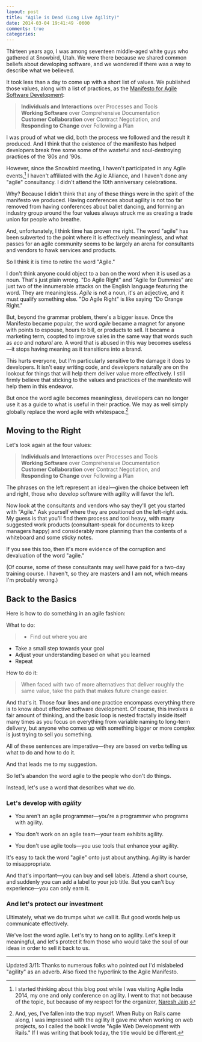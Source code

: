 ```yaml
---
layout: post
title: "Agile is Dead (Long Live Agility)"
date: 2014-03-04 19:41:49 -0600
comments: true
categories: 
---
```


Thirteen years ago, I was among seventeen middle-aged white guys who
gathered at Snowbird, Utah. We were there because we shared common beliefs about
developing software, and we wondered if there was a way to describe what
we believed.

It took less than a day to come up with a short list of values. We
published those values, along with a list of practices, as the
[Manifesto for Agile Software Development](http://agilemanifesto.org/‎):

> **Individuals and Interactions** over Processes and Tools  
> **Working Software** over Comprehensive Documentation  
> **Customer Collaboration** over Contract Negotiation, and  
> **Responding to Change** over Following a Plan

I was proud of what we did, both the process we followed and the
result it produced. And I think that the existence of the  manifesto has helped
developers break free some some of the wasteful and soul-destroying
practices of the ’80s and ’90s.

However, since the Snowbird meeting, I haven't participated in any
Agile events,[^1] I haven't affiliated with the Agile Alliance,
and I haven't done any "agile" consultancy. I didn't attend the 10th
anniversary celebrations.

Why? Because I didn't think that any of these things were in the
spirit of the manifesto we produced. Having conferences about agility
is not too far removed from having conferences about ballet dancing,
and forming an industry group around the four values always struck me
as creating a trade union for people who breathe.

And, unfortunately, I think time has proven me right. The word "agile"
has been subverted to the point where it is effectively meaningless,
and what passes for an agile community seems to be largely an arena
for consultants and vendors to hawk services and products.

So I think it is time to retire the word "Agile."

I don't think anyone could object to a ban on the word when it is used
as a noun. That's just plain wrong. "Do Agile Right" and "Agile for
Dummies" are just two of the innumerable attacks on the English
language featuring the word. They are meaningless. <em>Agile</em> is
not a noun, it's an adjective, and it must qualify something else. "Do
Agile Right" is like saying "Do Orange Right."

But, beyond the grammar problem, there's a bigger issue. Once the
Manifesto became popular, the word _agile_ became a magnet for anyone
with points to espouse, hours to bill, or products to sell. It
became a marketing term, coopted to improve sales in
the same way that words such as _eco_ and _natural_ are. A word that
is abused in this way becomes useless—it stops having meaning as it
transitions into a brand.

This hurts everyone, but I'm particularly sensitive to the damage it
does to developers. It isn't easy writing code, and developers
naturally are on the lookout for things that will help them deliver
value more effectively. I still firmly believe that sticking to the values
and practices of the manifesto will help them in this endeavor.

But once the word agile becomes meaningless, developers can no longer
use it as a guide to what is useful in their practice. We may as well
simply globally replace the word agile with whitespace.[^2]

## Moving to the Right

Let's look again at the four values:

> **Individuals and Interactions** over Processes and Tools  
> **Working Software** over Comprehensive Documentation  
> **Customer Collaboration** over Contract Negotiation, and  
> **Responding to Change** over Following a Plan


The phrases on the left represent an ideal—given the choice between
left and right, those who develop software with agility will favor the
left.

Now look at the consultants and vendors who say they'll get you
started with "Agile." Ask yourself where they are positioned on the
left-right axis. My guess is that you'll find them process and tool
heavy, with many suggested work products (consultant-speak for
documents to keep managers happy) and considerably more planning than
the contents of a whiteboard and some sticky notes.

If you see this too, then it's more evidence of the corruption and
devaluation of the word "agile."

(Of course, some of these consultants may well have paid for a two-day
training course. I haven't, so they are masters and I am not, which
means I'm probably wrong.)

## Back to the Basics

Here is how to do something in an agile fashion:

What to do:

> * Find out where you are
* Take a small step towards your goal
* Adjust your understanding based on what you learned
* Repeat

How to do it:

> When faced with two of more alternatives that deliver roughly the
> same value, take the path that makes future change easier.

And that's it. Those four lines and one practice encompass everything
there is to know about effective software development. Of course, this
involves a fair amount of thinking, and the basic loop is nested
fractally inside itself many times as you focus on everything from
variable naming to long-term delivery, but anyone who comes up with
something bigger or more complex is just trying to sell you something.


All of these sentences are imperative—they are based on verbs telling
us what to do and how to do it.

And that leads me to my suggestion.

So let's abandon the word agile to the people who don't do things.

Instead, let's use a word that describes what we do.

### Let's develop with _agility_

* You aren't an agile programmer—you're a programmer who programs with agility.

* You don't work on an agile team—your team exhibits agility.

* You don't use agile tools—you use tools that enhance your agility.

It's easy to tack the word "agile" onto just about anything. Agility
is harder to misappropriate.

And that's important—you can buy and sell labels. Attend a short
course, and suddenly you can add a label to your job title. But you
can't buy experience—you can only earn it.


### And let's protect our investment

Ultimately, what we do trumps what we call it. But good words help us
communicate effectively.

We've lost the word agile. Let's try to hang on to agility. Let's keep
it meaningful, and let's protect it from those who would take the soul
of our ideas in order to sell it back to us.





----

Updated 3/11: Thanks to numerous folks who pointed out I'd mislabeled
"agility" as an adverb. Also fixed the hyperlink to the Agile Manifesto.



[^1]: I started thinking about this blog post while I was visiting Agile India 2014, my one and only conference on agility. I went to that not because of the topic, but because of my respect for the organizer, [Naresh Jain](http://nareshjain.com/).

[^2]: And, yes, I've fallen into the trap myself. When Ruby on Rails came along, I was impressed with the agility it gave me when working on web projects, so I called the book I wrote "Agile Web Development with Rails." If I was writing that book today, the title would be different.
